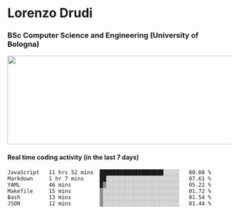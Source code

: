 # Lorenzo Drudi
### BSc Computer Science and Engineering (University of Bologna)

<img src="https://github-readme-stats.vercel.app/api?username=LorenzoDrudi&count_private=true&show_icons=true&theme=gruvbox" height=200px width=550px>

<!---Use wakatime plugins to track the coding time--->
#### Real time coding activity (in the last 7 days)
<!--START_SECTION:waka-->

```text
JavaScript   11 hrs 52 mins  ████████████████████░░░░░   80.08 %
Markdown     1 hr 7 mins     ██░░░░░░░░░░░░░░░░░░░░░░░   07.61 %
YAML         46 mins         █▒░░░░░░░░░░░░░░░░░░░░░░░   05.22 %
Makefile     15 mins         ▒░░░░░░░░░░░░░░░░░░░░░░░░   01.72 %
Bash         13 mins         ▒░░░░░░░░░░░░░░░░░░░░░░░░   01.54 %
JSON         12 mins         ▒░░░░░░░░░░░░░░░░░░░░░░░░   01.44 %
```

<!--END_SECTION:waka-->
